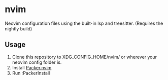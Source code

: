 # nvim
Neovim configuration files using the built-in lsp and treesitter. (Requires the nightly build)

## Usage
1. Clone this repository to XDG_CONFIG_HOME/nvim/ or wherever your neovim config folder is.
2. Install [Packer.nvim](https://github.com/wbthomason/packer.nvim)
3. Run :PackerInstall
